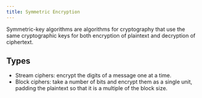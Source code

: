 ```yaml
---
title: Symmetric Encryption
---
```


Symmetric-key algorithms are algorithms for cryptography that use the same cryptographic keys for both encryption of plaintext and decryption of ciphertext. 


## Types
* Stream ciphers: encrypt the digits of a message one at a time.
* Block ciphers: take a number of bits and encrypt them as a single unit, padding the plaintext so that it is a multiple of the block size.




